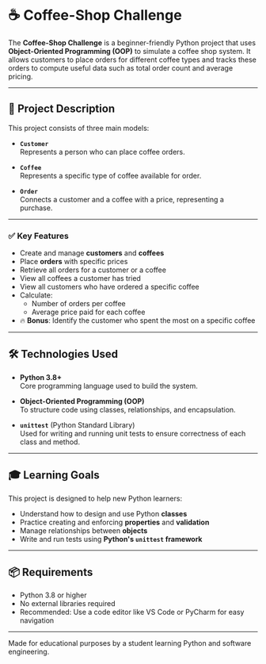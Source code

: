 # ☕ Coffee-Shop Challenge

The **Coffee-Shop Challenge** is a beginner-friendly Python project that uses **Object-Oriented Programming (OOP)** to simulate a coffee shop system. It allows customers to place orders for different coffee types and tracks these orders to compute useful data such as total order count and average pricing.

---

## 📌 Project Description

This project consists of three main models:

- **`Customer`**  
  Represents a person who can place coffee orders.

- **`Coffee`**  
  Represents a specific type of coffee available for order.

- **`Order`**  
  Connects a customer and a coffee with a price, representing a purchase.

---

### ✅ Key Features

- Create and manage **customers** and **coffees**
- Place **orders** with specific prices
- Retrieve all orders for a customer or a coffee
- View all coffees a customer has tried
- View all customers who have ordered a specific coffee
- Calculate:
  - Number of orders per coffee
  - Average price paid for each coffee
- 🔥 **Bonus**: Identify the customer who spent the most on a specific coffee

---

## 🛠 Technologies Used

- **Python 3.8+**  
  Core programming language used to build the system.

- **Object-Oriented Programming (OOP)**  
  To structure code using classes, relationships, and encapsulation.

- **`unittest`** (Python Standard Library)  
  Used for writing and running unit tests to ensure correctness of each class and method.

---

## 🎓 Learning Goals

This project is designed to help new Python learners:

- Understand how to design and use Python **classes**
- Practice creating and enforcing **properties** and **validation**
- Manage relationships between **objects**
- Write and run tests using **Python's `unittest` framework**

---

## 📦 Requirements

- Python 3.8 or higher
- No external libraries required
- Recommended: Use a code editor like VS Code or PyCharm for easy navigation

---

Made for educational purposes by a student learning Python and software engineering.
